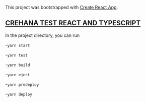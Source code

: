 This project was bootstrapped with [Create React App](https://github.com/facebook/create-react-app).

## [CREHANA TEST REACT AND TYPESCRIPT](https://i-xarlos.github.io/crehana-test)

In the project directory, you can run

-`yarn start`

-`yarn test`

-`yarn build`

-`yarn eject`

-`yarn predeploy`

-`yarn deploy`




